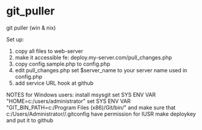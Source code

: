 git_puller
==========

git puller (win &amp; nix)

Set up:
1) copy all files to web-server
2) make it accessible fe: deploy.my-server.com/pull_changes.php
3) copy config.sample.php to config.php
4) edit pull_changes.php set $server_name to your server name used in config.php
5) add service URL hook at github

NOTES for Windows users:
install msysgit
set SYS ENV VAR "HOME=c:/users/administrator"
set SYS ENV VAR "GIT_BIN_PATH=c:/Program Files (x86)/Git/bin/"
and make sure that c:/Users/Administrator//.gitconfig have permission for IUSR
make deploykey and put it to github
